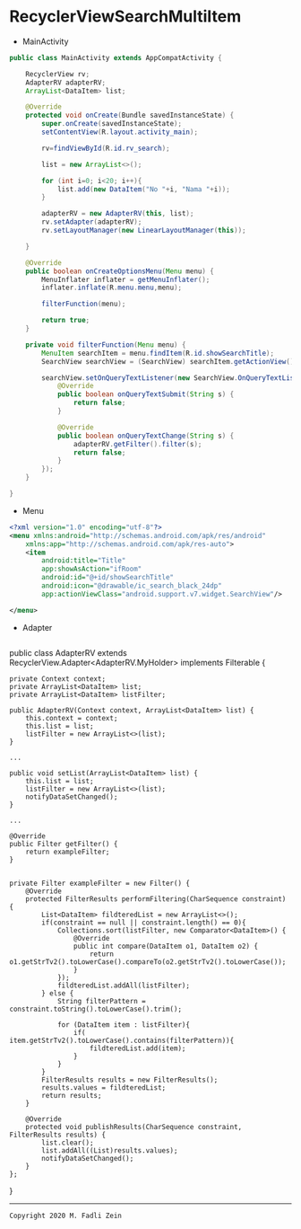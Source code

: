 # RecyclerViewSearchMultiItem

- MainActivity
```java
public class MainActivity extends AppCompatActivity {

    RecyclerView rv;
    AdapterRV adapterRV;
    ArrayList<DataItem> list;

    @Override
    protected void onCreate(Bundle savedInstanceState) {
        super.onCreate(savedInstanceState);
        setContentView(R.layout.activity_main);

        rv=findViewById(R.id.rv_search);

        list = new ArrayList<>();

        for (int i=0; i<20; i++){
            list.add(new DataItem("No "+i, "Nama "+i));
        }

        adapterRV = new AdapterRV(this, list);
        rv.setAdapter(adapterRV);
        rv.setLayoutManager(new LinearLayoutManager(this));

    }

    @Override
    public boolean onCreateOptionsMenu(Menu menu) {
        MenuInflater inflater = getMenuInflater();
        inflater.inflate(R.menu.menu,menu);

        filterFunction(menu);

        return true;
    }

    private void filterFunction(Menu menu) {
        MenuItem searchItem = menu.findItem(R.id.showSearchTitle);
        SearchView searchView = (SearchView) searchItem.getActionView();

        searchView.setOnQueryTextListener(new SearchView.OnQueryTextListener() {
            @Override
            public boolean onQueryTextSubmit(String s) {
                return false;
            }

            @Override
            public boolean onQueryTextChange(String s) {
                adapterRV.getFilter().filter(s);
                return false;
            }
        });
    }

}
```

- Menu
```xml
<?xml version="1.0" encoding="utf-8"?>
<menu xmlns:android="http://schemas.android.com/apk/res/android"
    xmlns:app="http://schemas.android.com/apk/res-auto">
    <item
        android:title="Title"
        app:showAsAction="ifRoom"
        android:id="@+id/showSearchTitle"
        android:icon="@drawable/ic_search_black_24dp"
        app:actionViewClass="android.support.v7.widget.SearchView"/>

</menu>
```

- Adapter
```java
```
public class AdapterRV extends RecyclerView.Adapter<AdapterRV.MyHolder> implements Filterable {

    private Context context;
    private ArrayList<DataItem> list;
    private ArrayList<DataItem> listFilter;

    public AdapterRV(Context context, ArrayList<DataItem> list) {
        this.context = context;
        this.list = list;
        listFilter = new ArrayList<>(list);
    }

    ...

    public void setList(ArrayList<DataItem> list) {
        this.list = list;
        listFilter = new ArrayList<>(list);
        notifyDataSetChanged();
    }

    ...

    @Override
    public Filter getFilter() {
        return exampleFilter;
    }


    private Filter exampleFilter = new Filter() {
        @Override
        protected FilterResults performFiltering(CharSequence constraint) {
            List<DataItem> fildteredList = new ArrayList<>();
            if(constraint == null || constraint.length() == 0){
                Collections.sort(listFilter, new Comparator<DataItem>() {
                    @Override
                    public int compare(DataItem o1, DataItem o2) {
                        return o1.getStrTv2().toLowerCase().compareTo(o2.getStrTv2().toLowerCase());
                    }
                });
                fildteredList.addAll(listFilter);
            } else {
                String filterPattern = constraint.toString().toLowerCase().trim();

                for (DataItem item : listFilter){
                    if( item.getStrTv2().toLowerCase().contains(filterPattern)){
                        fildteredList.add(item);
                    }
                }
            }
            FilterResults results = new FilterResults();
            results.values = fildteredList;
            return results;
        }

        @Override
        protected void publishResults(CharSequence constraint, FilterResults results) {
            list.clear();
            list.addAll((List)results.values);
            notifyDataSetChanged();
        }
    };
}

---

```
Copyright 2020 M. Fadli Zein
```